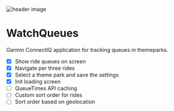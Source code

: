 ![header image](https://i.postimg.cc/bvN8b0XG/Header-README-MD.png)
# WatchQueues
Garmin ConnectIQ application for tracking queues in themeparks.

- [x] Show ride queues on screen
- [x] Navigate per three rides
- [x] Select a theme park and save the settings
- [x] Init loading screen
- [ ] QueueTimes API caching
- [ ] Custom sort order for rides
- [ ] Sort order based on geolocation
